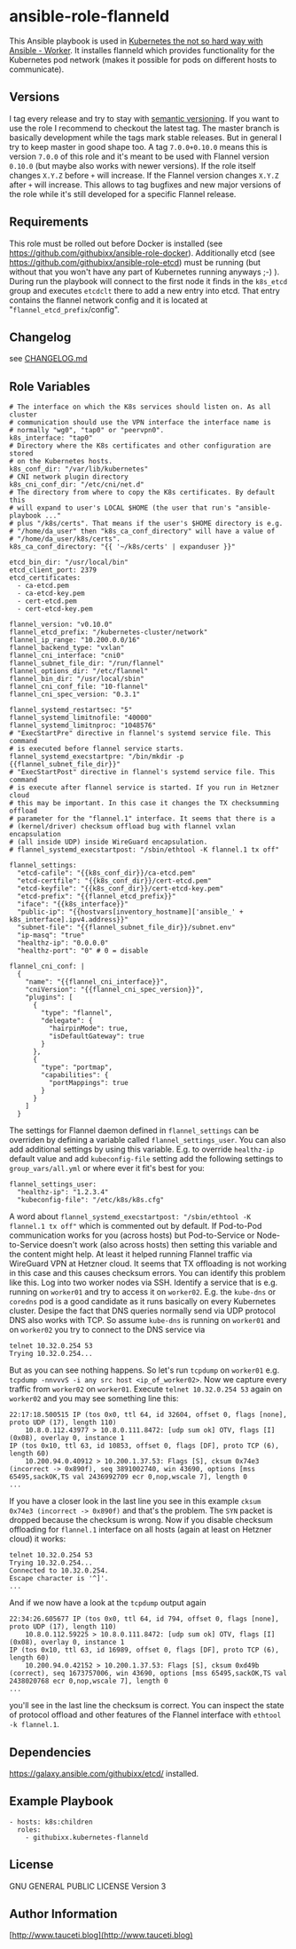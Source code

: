 ansible-role-flanneld
=====================

This Ansible playbook is used in [Kubernetes the not so hard way with Ansible - Worker](https://www.tauceti.blog/post/kubernetes-the-not-so-hard-way-with-ansible-worker/). It installes flanneld which provides functionality for the Kubernetes pod network (makes it possible for pods on different hosts to communicate).

Versions
--------

I tag every release and try to stay with [semantic versioning](http://semver.org). If you want to use the role I recommend to checkout the latest tag. The master branch is basically development while the tags mark stable releases. But in general I try to keep master in good shape too. A tag `7.0.0+0.10.0` means this is version `7.0.0` of this role and it's meant to be used with Flannel version `0.10.0` (but maybe also works with newer versions). If the role itself changes `X.Y.Z` before `+` will increase. If the Flannel version changes `X.Y.Z` after `+` will increase. This allows to tag bugfixes and new major versions of the role while it's still developed for a specific Flannel release.

Requirements
------------

This role must be rolled out before Docker is installed (see https://github.com/githubixx/ansible-role-docker). Additionally etcd (see https://github.com/githubixx/ansible-role-etcd) must be running (but without that you won't have any part of Kubernetes running anyways ;-) ). During run the playbook will connect to the first node it finds in the `k8s_etcd` group and executes `etcdclt` there to add a new entry into etcd. That entry contains the flannel network config and it is located at "`flannel_etcd_prefix`/config".

Changelog
---------

see [CHANGELOG.md](https://github.com/githubixx/ansible-role-flanneld/blob/master/CHANGELOG.md)

Role Variables
--------------

```
# The interface on which the K8s services should listen on. As all cluster
# communication should use the VPN interface the interface name is
# normally "wg0", "tap0" or "peervpn0".
k8s_interface: "tap0"
# Directory where the K8s certificates and other configuration are stored
# on the Kubernetes hosts.
k8s_conf_dir: "/var/lib/kubernetes"
# CNI network plugin directory
k8s_cni_conf_dir: "/etc/cni/net.d"
# The directory from where to copy the K8s certificates. By default this
# will expand to user's LOCAL $HOME (the user that run's "ansible-playbook ..."
# plus "/k8s/certs". That means if the user's $HOME directory is e.g.
# "/home/da_user" then "k8s_ca_conf_directory" will have a value of
# "/home/da_user/k8s/certs".
k8s_ca_conf_directory: "{{ '~/k8s/certs' | expanduser }}"

etcd_bin_dir: "/usr/local/bin"
etcd_client_port: 2379
etcd_certificates:
  - ca-etcd.pem
  - ca-etcd-key.pem
  - cert-etcd.pem
  - cert-etcd-key.pem

flannel_version: "v0.10.0"
flannel_etcd_prefix: "/kubernetes-cluster/network"
flannel_ip_range: "10.200.0.0/16"
flannel_backend_type: "vxlan"
flannel_cni_interface: "cni0"
flannel_subnet_file_dir: "/run/flannel"
flannel_options_dir: "/etc/flannel"
flannel_bin_dir: "/usr/local/sbin"
flannel_cni_conf_file: "10-flannel"
flannel_cni_spec_version: "0.3.1"

flannel_systemd_restartsec: "5"
flannel_systemd_limitnofile: "40000"
flannel_systemd_limitnproc: "1048576"
# "ExecStartPre" directive in flannel's systemd service file. This command
# is executed before flannel service starts.
flannel_systemd_execstartpre: "/bin/mkdir -p {{flannel_subnet_file_dir}}"
# "ExecStartPost" directive in flannel's systemd service file. This command
# is execute after flannel service is started. If you run in Hetzner cloud
# this may be important. In this case it changes the TX checksumming offload
# parameter for the "flannel.1" interface. It seems that there is a 
# (kernel/driver) checksum offload bug with flannel vxlan encapsulation 
# (all inside UDP) inside WireGuard encapsulation.
# flannel_systemd_execstartpost: "/sbin/ethtool -K flannel.1 tx off"

flannel_settings:
  "etcd-cafile": "{{k8s_conf_dir}}/ca-etcd.pem"
  "etcd-certfile": "{{k8s_conf_dir}}/cert-etcd.pem"
  "etcd-keyfile": "{{k8s_conf_dir}}/cert-etcd-key.pem"
  "etcd-prefix": "{{flannel_etcd_prefix}}"
  "iface": "{{k8s_interface}}"
  "public-ip": "{{hostvars[inventory_hostname]['ansible_' + k8s_interface].ipv4.address}}"
  "subnet-file": "{{flannel_subnet_file_dir}}/subnet.env"
  "ip-masq": "true"
  "healthz-ip": "0.0.0.0"
  "healthz-port": "0" # 0 = disable

flannel_cni_conf: |
  {
    "name": "{{flannel_cni_interface}}",
    "cniVersion": "{{flannel_cni_spec_version}}",
    "plugins": [
      {
        "type": "flannel",
        "delegate": {
          "hairpinMode": true,
          "isDefaultGateway": true
        }
      },
      {
        "type": "portmap",
        "capabilities": {
          "portMappings": true
        }
      }
    ]
  }
```

The settings for Flannel daemon defined in `flannel_settings` can be overriden by defining a variable called `flannel_settings_user`. You can also add additional settings by using this variable. E.g. to override `healthz-ip` default value and add `kubeconfig-file` setting add the following settings to `group_vars/all.yml` or where ever it fit's best for you:

```
flannel_settings_user:
  "healthz-ip": "1.2.3.4"
  "kubeconfig-file": "/etc/k8s/k8s.cfg"
```

A word about `flannel_systemd_execstartpost: "/sbin/ethtool -K flannel.1 tx off"` which is commented out by default. If Pod-to-Pod communication works for you (across hosts) but Pod-to-Service or Node-to-Service doesn't work (also across hosts) then setting this variable and the content might help. At least it helped running Flannel traffic via WireGuard VPN at Hetzner cloud. It seems that TX offloading is not working in this case and this causes checksum errors. You can identify this problem like this. Log into two worker nodes via SSH. Identify a service that is e.g. running on `worker01` and try to access it on `worker02`. E.g. the `kube-dns` or `coredns` pod is a good candidate as it runs basically on every Kubernetes cluster. Desipe the fact that DNS queries normally send via UDP protocol DNS also works with TCP. So assume `kube-dns` is running on `worker01` and on `worker02` you try to connect to the DNS service via

```
telnet 10.32.0.254 53
Trying 10.32.0.254...
```

But as you can see nothing happens. So let's run `tcpdump` on `worker01` e.g. `tcpdump -nnvvvS -i any src host <ip_of_worker02>`. Now we capture every traffic from `worker02` on `worker01`. Execute `telnet 10.32.0.254 53` again on `worker02` and you may see something line this:

```
22:17:18.500515 IP (tos 0x0, ttl 64, id 32604, offset 0, flags [none], proto UDP (17), length 110)
    10.8.0.112.43977 > 10.8.0.111.8472: [udp sum ok] OTV, flags [I] (0x08), overlay 0, instance 1
IP (tos 0x10, ttl 63, id 10853, offset 0, flags [DF], proto TCP (6), length 60)
    10.200.94.0.40912 > 10.200.1.37.53: Flags [S], cksum 0x74e3 (incorrect -> 0x890f), seq 3891002740, win 43690, options [mss 65495,sackOK,TS val 2436992709 ecr 0,nop,wscale 7], length 0
...
```

If you have a closer look in the last line you see in this example `cksum 0x74e3 (incorrect -> 0x890f)` and that's the problem. The `SYN` packet is dropped because the checksum is wrong. Now if you disable checksum offloading for `flannel.1` interface on all hosts (again at least on Hetzner cloud) it works:

```
telnet 10.32.0.254 53
Trying 10.32.0.254...
Connected to 10.32.0.254.
Escape character is '^]'.
...
```

And if we now have a look at the `tcpdump` output again

```
22:34:26.605677 IP (tos 0x0, ttl 64, id 794, offset 0, flags [none], proto UDP (17), length 110)
    10.8.0.112.59225 > 10.8.0.111.8472: [udp sum ok] OTV, flags [I] (0x08), overlay 0, instance 1
IP (tos 0x10, ttl 63, id 16989, offset 0, flags [DF], proto TCP (6), length 60)
    10.200.94.0.42152 > 10.200.1.37.53: Flags [S], cksum 0xd49b (correct), seq 1673757006, win 43690, options [mss 65495,sackOK,TS val 2438020768 ecr 0,nop,wscale 7], length 0
...
```

you'll see in the last line the checksum is correct. You can inspect the state of protocol offload and other features of the Flannel interface with `ethtool -k flannel.1`.

Dependencies
------------

https://galaxy.ansible.com/githubixx/etcd/ installed.

Example Playbook
----------------

```
- hosts: k8s:children
  roles:
    - githubixx.kubernetes-flanneld
```

License
-------

GNU GENERAL PUBLIC LICENSE Version 3

Author Information
------------------

[http://www.tauceti.blog](http://www.tauceti.blog)

